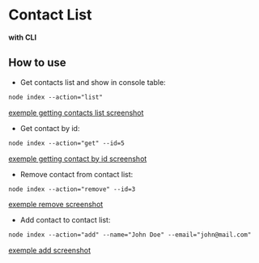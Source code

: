 # Contact List

**with CLI**

## How to use

- Get contacts list and show in console table:

```html
node index --action="list"
```

[exemple getting contacts list screenshot](https://prnt.sc/RGw_9g1zcPTq)

- Get contact by id:

```html
node index --action="get" --id=5
```

[exemple getting contact by id screenshot](https://prnt.sc/qzei02oMWOLo)

- Remove contact from contact list:

```html
node index --action="remove" --id=3
```

[exemple remove screenshot](https://prnt.sc/Oo_QV5R1Use5)

- Add contact to contact list:

```html
node index --action="add" --name="John Doe" --email="john@mail.com"
```

[exemple add screenshot](https://prnt.sc/TZi3oSCREBIW)
